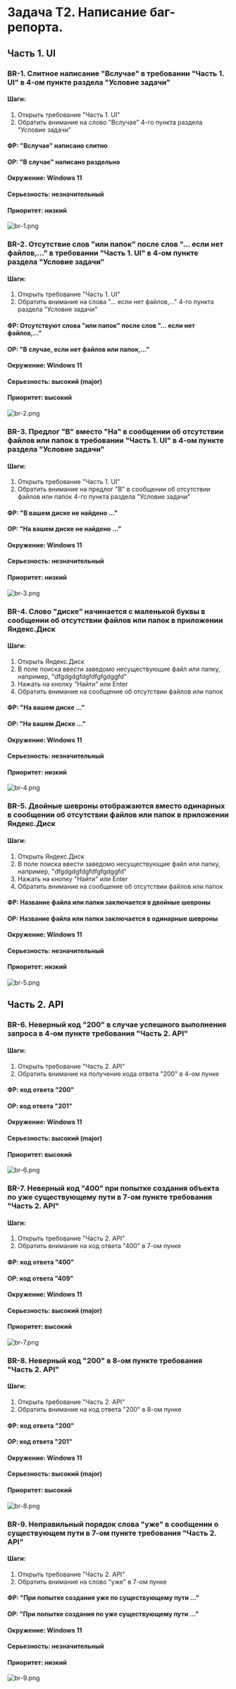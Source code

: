 # Задача Т2. Написание баг-репорта.

## Часть 1. UI

### BR-1. Слитное написание "Вслучае" в требовании "Часть 1. UI" в 4-ом пункте раздела "Условие задачи" 
#### Шаги:
1. Открыть требование "Часть 1. UI"
2. Обратить внимание на слово "Вслучае" 4-го пункта раздела "Условие задачи"
#### ФР: "Вслучае" написано слитно
#### ОР: "В случае" написано раздельно
#### Окружение: Windows 11
#### Серьезность: незначительный
#### Приоритет: низкий
![br-1.png](Screenshots/br-1.png)

### BR-2. Отсутствие слов "или папок" после слов "... если нет файлов,..." в требовании "Часть 1. UI" в 4-ом пункте раздела "Условие задачи"
#### Шаги:
1. Открыть требование "Часть 1. UI"
2. Обратить внимание на слова "... если нет файлов,..." 4-го пункта раздела "Условие задачи"
#### ФР: Отсутствуют слова "или папок" после слов "... если нет файлов,..."
#### ОР: "В случае, если нет файлов или папок,..."
#### Окружение: Windows 11
#### Серьезность: высокий (major)
#### Приоритет: высокий
![br-2.png](Screenshots/br-2.png)

### BR-3. Предлог "В" вместо "На" в сообщении об отсутствии файлов или папок в требовании "Часть 1. UI" в 4-ом пункте раздела "Условие задачи"
#### Шаги:
1. Открыть требование "Часть 1. UI"
2. Обратить внимание на предлог "В" в сообщении об отсутствии файлов или папок 4-го пункта раздела "Условие задачи"
#### ФР: "В вашем диске не найдено ..."
#### ОР: "На вашем диске не найдено ..."
#### Окружение: Windows 11
#### Серьезность: незначительный
#### Приоритет: низкий
![br-3.png](Screenshots/br-3.png)

### BR-4. Слово "диске" начинается с маленькой буквы в сообщении об отсутствии файлов или папок в приложении Яндекс.Диск
#### Шаги:
1. Открыть Яндекс.Диск
2. В поле поиска ввести заведомо несуществующие файл или папку, например, "dfgdgdgfdgfdfgfgdggfd"
3. Нажать на кнопку "Найти" или Enter
4. Обратить внимание на сообщение об отсутствии файлов или папок
#### ФР: "На вашем диске ..."
#### ОР: "На вашем Диске ..."
#### Окружение: Windows 11
#### Серьезность: незначительный
#### Приоритет: низкий
![br-4.png](Screenshots/br-4.png)

### BR-5. Двойные шевроны отображаются вместо одинарных в сообщении об отсутствии файлов или папок в приложении Яндекс.Диск
#### Шаги:
1. Открыть Яндекс.Диск
2. В поле поиска ввести заведомо несуществующие файл или папку, например, "dfgdgdgfdgfdfgfgdggfd"
3. Нажать на кнопку "Найти" или Enter
4. Обратить внимание на сообщение об отсутствии файлов или папок
#### ФР: Название файла или папки заключается в двойные шевроны
#### ОР: Название файла или папки заключается в одинарные шевроны
#### Окружение: Windows 11
#### Серьезность: незначительный
#### Приоритет: низкий
![br-5.png](Screenshots/br-5.png)


## Часть 2. API

### BR-6. Неверный код "200" в случае успешного выполнения запроса в 4-ом пункте требования "Часть 2. API"
#### Шаги:
1. Открыть требование "Часть 2. API"
2. Обратить внимание на получение кода ответа "200" в 4-ом пунке
#### ФР: код ответа "200"
#### ОР: код ответа "201"
#### Окружение: Windows 11
#### Серьезность: высокий (major)
#### Приоритет: высокий
![br-6.png](Screenshots/br-6.png)

### BR-7. Неверный код "400" при попытке создания объекта по уже существующему пути в 7-ом пункте требования "Часть 2. API"
#### Шаги: 
1. Открыть требование "Часть 2. API"
2. Обратить внимание на код ответа "400" в 7-ом пунке
#### ФР: код ответа "400"
#### ОР: код ответа "409"
#### Окружение: Windows 11
#### Серьезность: высокий (major)
#### Приоритет: высокий
![br-7.png](Screenshots/br-7.png)

### BR-8. Неверный код "200" в 8-ом пункте требования "Часть 2. API"
#### Шаги: 
1. Открыть требование "Часть 2. API"
2. Обратить внимание на код ответа "200" в 8-ом пунке
#### ФР: код ответа "200"
#### ОР: код ответа "201"
#### Окружение: Windows 11
#### Серьезность: высокий (major)
#### Приоритет: высокий
![br-8.png](Screenshots/br-8.png)

### BR-9. Неправильный порядок слова "уже" в сообщении о существующем пути в 7-ом пункте требования "Часть 2. API"
#### Шаги:
1. Открыть требование "Часть 2. API"
2. Обратить внимание на слово "уже" в 7-ом пунке
#### ФР: "При попытке создания уже по существующему пути ..."
#### ОР: "При попытке создания по уже существующему пути ..."
#### Окружение: Windows 11
#### Серьезность: незначительный
#### Приоритет: низкий
![br-9.png](Screenshots/br-9.png)


